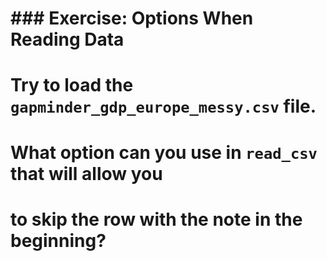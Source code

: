 # ### Exercise: Options When Reading Data
# 
# Try to load the `gapminder_gdp_europe_messy.csv` file. 
# What option can you use in `read_csv` that will allow you 
# to skip the row with the note in the beginning? 
